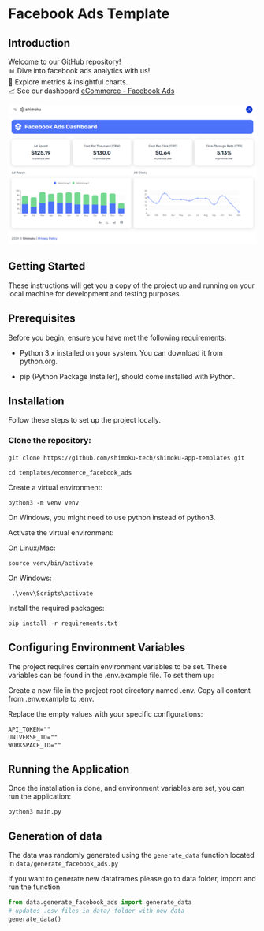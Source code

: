 # Facebook Ads Template

## Introduction

Welcome to our GitHub repository!
<br>
📊 Dive into facebook ads analytics with us! 
<br>
🚀 Explore metrics & insightful charts. 
<br>
📈 See our dashboard [eCommerce - Facebook Ads](https://shimoku.io/e62c4b45-4807-4f26-96a5-477981eb7b48/ad-metrics?shared=true&token=4ac65d00-c520-11ee-9525-50e549d07122)


<p align="center">
  <img src="img/capture.png">
</p>

## Getting Started

These instructions will get you a copy of the project up and running on your local machine for development and testing purposes.

## Prerequisites

Before you begin, ensure you have met the following requirements:

- Python 3.x installed on your system. You can download it from python.org.

- pip (Python Package Installer), should come installed with Python.

## Installation

Follow these steps to set up the project locally.

### Clone the repository:

```
git clone https://github.com/shimoku-tech/shimoku-app-templates.git
```
```
cd templates/ecommerce_facebook_ads
```

Create a virtual environment:

```
python3 -m venv venv
```
  
On Windows, you might need to use python instead of python3.

Activate the virtual environment: 

On Linux/Mac:

```
source venv/bin/activate
```
  
On Windows:
```
 .\venv\Scripts\activate
```

Install the required packages:

```
pip install -r requirements.txt
```
  

## Configuring Environment Variables

The project requires certain environment variables to be set. These variables can be found in the .env.example file. To set them up:

Create a new file in the project root directory named .env.
Copy all content from .env.example to .env.

Replace the empty values with your specific configurations:
```
API_TOKEN=""
UNIVERSE_ID=""
WORKSPACE_ID=""
```


## Running the Application

Once the installation is done, and environment variables are set, you can run the application:

```
python3 main.py
```

## Generation of data

The data was randomly generated using the `generate_data` function located in `data/generate_facebook_ads.py`

If you want to generate new dataframes please go to data folder, import and run the function

```python
from data.generate_facebook_ads import generate_data
# updates .csv files in data/ folder with new data
generate_data()
```